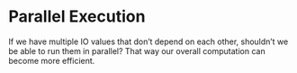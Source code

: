 # Parallel Execution

If we have multiple IO values that don’t depend on each other,
shouldn’t we be able to run them in parallel? That way our overall computation can become more efficient.